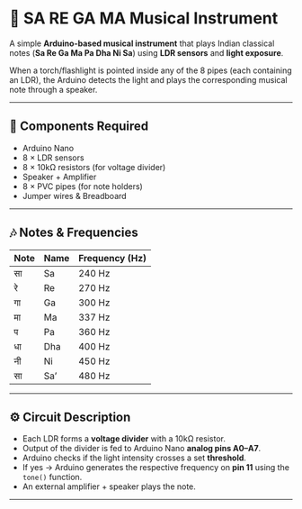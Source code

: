 # 🎵 SA RE GA MA Musical Instrument  

A simple **Arduino-based musical instrument** that plays Indian classical notes (**Sa Re Ga Ma Pa Dha Ni Sa**) using **LDR sensors** and **light exposure**.  

When a torch/flashlight is pointed inside any of the 8 pipes (each containing an LDR), the Arduino detects the light and plays the corresponding musical note through a speaker.  

---

## 🔧 Components Required
- Arduino Nano  
- 8 × LDR sensors  
- 8 × 10kΩ resistors (for voltage divider)  
- Speaker + Amplifier  
- 8 × PVC pipes (for note holders)  
- Jumper wires & Breadboard  

---

## 🎶 Notes & Frequencies
| Note | Name | Frequency (Hz) |
|------|------|----------------|
| सा   | Sa   | 240 Hz |
| रे   | Re   | 270 Hz |
| गा   | Ga   | 300 Hz |
| मा   | Ma   | 337 Hz |
| प    | Pa   | 360 Hz |
| धा   | Dha  | 400 Hz |
| नी   | Ni   | 450 Hz |
| सा   | Sa’  | 480 Hz |

---

## ⚙️ Circuit Description
- Each LDR forms a **voltage divider** with a 10kΩ resistor.  
- Output of the divider is fed to Arduino Nano **analog pins A0–A7**.  
- Arduino checks if the light intensity crosses a set **threshold**.  
- If yes → Arduino generates the respective frequency on **pin 11** using the `tone()` function.  
- An external amplifier + speaker plays the note.  

---


